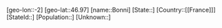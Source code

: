 ﻿---
location: [46.97,-2]
type: City
tags:
- geo/City


SpocWebEntityId: 29269
isDeleted: false
confidential: public

---
[geo-lon::-2]
[geo-lat::46.97]
[name::Bonni]
[State::]
[Country::[[France]]]
[StateId::]
[Population::]
[Unknown::]

